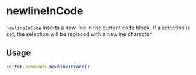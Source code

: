 # newlineInCode
`newlineInCode` inserts a new line in the current code block. If a selection is set, the selection will be replaced with a newline character.

## Usage
```js
editor.commands.newlineInCode()
```
